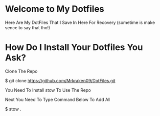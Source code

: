 # Welcome to My Dotfiles

Here Are My DotFiles That I Save In Here For Recovery (sometime is make sence to say that tho!)

# How Do I Install Your Dotfiles You Ask?

Clone The Repo

$ git clone https://github.com/Mrkraken09/DotFiles.git

You Need To Install stow To Use The Repo

Next You Need To Type Command Below To Add All

$ stow .
